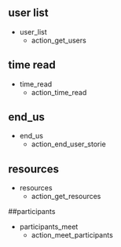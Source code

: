 ## user list
* user_list
  - action_get_users

## time read
* time_read
  - action_time_read

## end_us
* end_us
  - action_end_user_storie

## resources
* resources
  - action_get_resources

##participants
* participants_meet
  - action_meet_participants
